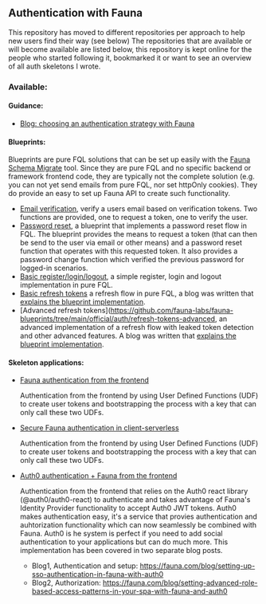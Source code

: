 ## Authentication with Fauna 

This repository has moved to different repositories per approach to help new users find their way (see below)
The repositories that are available or will become available are listed below, this repository is kept online for the people who started following it, bookmarked it or want to see an overview of all auth skeletons I wrote.  

### Available: 

#### Guidance:
- [Blog: choosing an authentication strategy with Fauna](https://fauna.com/blog/choosing-an-authentication-strategy-with-fauna)

#### Blueprints:
Blueprints are pure FQL solutions that can be set up easily with the [Fauna Schema Migrate](https://github.com/fauna-labs/fauna-schema-migrate) tool. Since they are pure FQL and no specific backend or framework frontend code, they are typically not the complete solution (e.g. you can not yet send emails from pure FQL, nor set httpOnly cookies). They do provide an easy to set up Fauna API to create such functionality. 

- [Email verification](https://github.com/fauna-labs/fauna-blueprints/tree/main/official/auth/email-verification), verify a users email based on verification tokens. Two functions are provided, one to request a token, one to verify the user.
- [Password reset](https://github.com/fauna-labs/fauna-blueprints/tree/main/official/auth/password-reset), a blueprint that implements a password reset flow in FQL. The blueprint provides the means to request a token (that can then be send to the user via email or other means) and a password reset function that operates with this requested token. It also provides a password change function which verified the previous password for logged-in scenarios. 
- [Basic register/login/logout](https://github.com/fauna-labs/fauna-blueprints/tree/main/official/auth/register-login-logout), a simple register, login and logout implementation in pure FQL. 
- [Basic refresh tokens](https://github.com/fauna-labs/fauna-blueprints/tree/main/official/auth/refresh-tokens-simple) a refresh flow in pure FQL, a blog was written that [explains the blueprint implementation](https://fauna.com/blog/refreshing-authentication-tokens-in-fql).
- [Advanced refresh tokens](https://github.com/fauna-labs/fauna-blueprints/tree/main/official/auth/refresh-tokens-advanced, an advanced implementation of a refresh flow with leaked token detection and other advanced features. A blog was written that [explains the blueprint implementation](https://fauna.com/blog/detecting-leaked-authentication-tokens-in-fql). 

#### Skeleton applications:

- [Fauna authentication from the frontend](https://github.com/fauna-labs/fauna-auth-skeleton-frontend) 

  Authentication from the frontend by using User Defined Functions (UDF) to create user tokens and bootstrapping the process with a key that can only call these two UDFs.

- [Secure Fauna authentication in client-serverless](https://github.com/fauna-labs/fauna-auth-skeleton-backend) 

  Authentication from the frontend by using User Defined Functions (UDF) to create user tokens and bootstrapping the process with a key that can only call these two UDFs. 

- [Auth0 authentication + Fauna from the frontend](https://github.com/fauna-labs/faunadb-auth-skeleton-frontend-with-auth0) 

  Authentication from the frontend that relies on the Auth0 react library (@auth0/auth0-react) to authenticate and takes advantage of Fauna's Identity Provider functionality to accept Auth0 JWT tokens. Auth0 makes authentication easy, it's a  service that provies authentication and auhtorization functionality which can now seamlessly be combined with Fauna. Auth0 is he system is perfect if you need to add social authentication to your applications but can do much more. This implementation has been covered in two separate blog posts. 

  - Blog1, Authentication and setup: https://fauna.com/blog/setting-up-sso-authentication-in-fauna-with-auth0
  - Blog2, Authorization: https://fauna.com/blog/setting-advanced-role-based-access-patterns-in-your-spa-with-fauna-and-auth0

